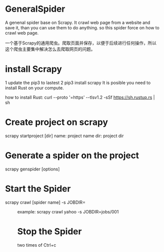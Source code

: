 # GeneralSpider
A genenal spider base on Scrapy. It crawl web page from a website and save it, than you can use them to do anything. so this spider force on how to crawl web page.

一个基于Scrapy的通用爬虫。爬取页面并保存，以便于后续进行任何操作，所以这个爬虫主要集中解决怎么去爬取网页的问题。

# install Scrapy
1 update the pip3 to lastest
2 pip3 install scrapy
It is posible you need to install Rust on your compute.

how to install Rust:
curl --proto '=https' --tlsv1.2 -sSf https://sh.rustup.rs | sh

# Create project on scrapy
scrapy startproject <name> [dir]
name: project name
dir: project dir

# Generate a spider on the project
scrapy genspider [options] <name> <domain>


# Start the Spider
scrapy crawl [spider name] -s JOBDIR=<dir>

example:
scrapy crawl yahoo -s JOBDIR=jobs/001

# Stop the Spider 
two times of Ctrl+c
